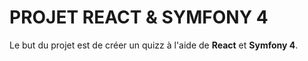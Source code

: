 <h1>PROJET REACT & SYMFONY 4</h1>

Le but du projet est de créer un quizz à l'aide de <b>React</b> et <b>Symfony 4</b>.
